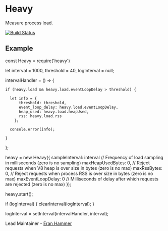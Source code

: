 # Heavy

Measure process load.

[![Build Status](https://secure.travis-ci.org/hapijs/heavy.png)](http://travis-ci.org/hapijs/heavy)

## Example

  const Heavy = require('heavy')

  let interval = 1000,
      threshold = 40,
      logInterval = null;

  intervalHandler = () => {

    if (heavy.load && heavy.load.eventLoopDelay > threshold) {
      
      let info = {
          threshold: threshold,
          event_loop_delay: heavy.load.eventLoopDelay,
          heap_used: heavy.load.heapUsed,
          rss: heavy.load.rss
        };

      console.error(info);

    }

  };

  heavy = new Heavy({
      sampleInterval: interval // Frequency of load sampling in milliseconds (zero is no sampling)
      maxHeapUsedBytes: 0, // Reject requests when V8 heap is over size in bytes (zero is no max)
      maxRssBytes: 0, // Reject requests when process RSS is over size in bytes (zero is no max)
      maxEventLoopDelay: 0 // Milliseconds of delay after which requests are rejected (zero is no max)
    });

  heavy.start();

  if (logInterval) {
    clearInterval(logInterval);
  }

  logInterval = setInterval(intervalHandler, interval);


Lead Maintainer - [Eran Hammer](https://github.com/hueniverse)
